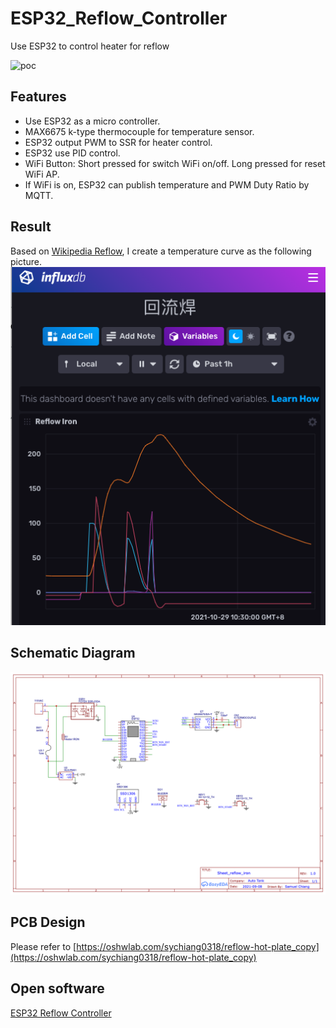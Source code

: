 # ESP32_Reflow_Controller
Use ESP32 to control heater for reflow

![poc](images/poc.png)

## Features
- Use ESP32 as a micro controller.
- MAX6675 k-type thermocouple for temperature sensor.
- ESP32 output PWM to SSR for heater control.
- ESP32 use PID control.
- WiFi Button: Short pressed for switch WiFi on/off. Long pressed for reset WiFi AP.
- If WiFi is on, ESP32 can publish temperature and PWM Duty Ratio by MQTT. 

## Result
Based on [Wikipedia Reflow](https://en.wikipedia.org/wiki/Reflow_soldering), I create a temperature curve as the following picture.
![influxdb](images/influxdb_reflow.png)

## Schematic Diagram

![schematic](images/Schematic.png)

## PCB Design
Please refer to
[https://oshwlab.com/sychiang0318/reflow-hot-plate_copy](https://oshwlab.com/sychiang0318/reflow-hot-plate_copy)

## Open software
[ESP32 Reflow Controller](Reflow_Controller.ino)